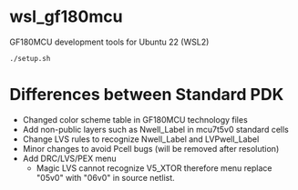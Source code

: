 # wsl_gf180mcu

GF180MCU development tools for Ubuntu 22 (WSL2)

```
./setup.sh
```

# Differences between Standard PDK

* Changed color scheme table in GF180MCU technology files
* Add non-public layers such as Nwell_Label in mcu7t5v0 standard cells
* Change LVS rules to recognize Nwell_Label and LVPwell_Label
* Minor changes to avoid Pcell bugs (will be removed after resolution)
* Add DRC/LVS/PEX menu
  * Magic LVS cannot recognize V5_XTOR therefore menu replace "05v0" with "06v0" in source netlist.
